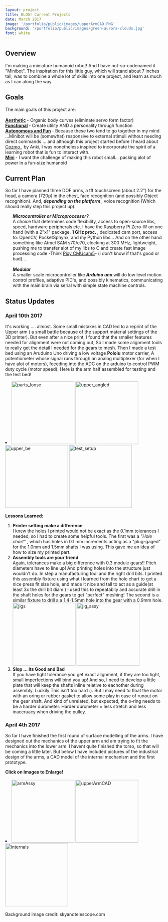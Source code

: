 ```yaml
---
layout: project
title: BLOG! Current Projects
date: March 2017
image: '/portfolio/public/images/upperArmCAD.PNG'
background: '/portfolio/public/images/green-aurora-clouds.jpg'
font: white
---
```

## Overview

I'm making a miniature humanoid robot! And I have not-so-codenamed it "Minibot".
The inspiration for this little guy, which will stand about 7 inches tall,  was to combine a whole lot of skills into one project, and learn as much as I can along the way.

## Goals

<style>
	ul { list-style-type:none;}
</style>
The main goals of this project are: <br><br>
<b><u> Aesthetic</u> </b>- Organic body curves (eliminate servo form factor) <br>
<b><u> Functional</u> </b>- Create utility AND a personality through function <br>
<b><u> Autonomous and Fun</u> </b> - Because these two tend to go together in my mind ...Minibot will be (somewhat) responsive to external stimuli without needing direct commands ... and although this project started before I heard about <a href="https://anki.com/en-us/cozmo" target="_blank">Cozmo </a>, by Anki, I was nonetheless inspired to incorporate the spirit of a learning robot that is fun to interact with.<br>
<b><u> Mini</u> </b> - I want the challenge of making this robot small... packing alot of power in a fun-size humanoid

## Current Plan
So far I have planned three DOF arms, a tft touchscreen (about 2.2") for the head, a camera (720p) in the chest, face recognition (and possibly Object recognition). And, <b><i>  depending on the platform</i> </b>, voice recognition (Which should really step this project up). 

<ul>
	<li>
<b><i> Microcontroller or Microprocessor? </i> </b> <br>
A choice that determines code flexibility, access to open-source libs, speed, hardware peripherals etc. I have the Raspberry Pi Zero-W  on one hand (with a 2"x1" package, <b>1 GHz proc. </b>, dedicated cam port, access to: OpenCV, PocketSphynx, and my Python libs... And on the other hand something like Atmel SAM s70/e70, clocking at 300 MHz, lightweight, pushing me to transfer alot of my libs to C and create fast image processing code -Think <a href="http://www.cmucam.org/" target="_blank">Pixy CMUcam5</a>- (i don't know if that's good or bad)... <br> </li>
<li>
	<br>
<b><i> Modular </i> </b> <br>
A smaller scale microcontroller like <b> <i> Arduino uno  </i> </b>will do low level motion control profiles, adaptive PID's, and possibly kinematics, communicating with the main brain via serial with simple state machine controls. </li>
</ul>

## Status Updates

### April 10th 2017
It's working .... almost. Some small mistakes in CAD led to a reprint of the Upper arm ( a small battle because of the support material settings of the 3D printer). But even after a nice print, I found that the smaller features needed for alignment were not coming out, So I made some alignment tools to really get the detail I needed for the gears to mesh. Then I made a test bed using an Aruduino Uno driving a low voltage <b> Pololu</b> motor carrier, A potentiometer whose signal runs through an analog multiplexer (for when I have alot of motors), feeeding into the ADC on the arduino to control PWM duty cycle (motor speed). Here is the arm half assembled for testing and the test bed!
<li>
		<img src="/portfolio/public/images/parts_loose.JPG" width="200" heigth="200" alt="parts_loose" usemap="#parts_loose"/>
		<map name= 	"parts_loose">
		<area shape="rect" coords="0,0,200,200" alt="parts_loose" href= "/portfolio/public/images/parts_loose.JPG" target = "_blank">
		</map>
		<img src="/portfolio/public/images/upper_angled.JPG" width="200" heigth="200" alt="upper_angled" usemap="#upper_angled"/>
		<map name= 	"upper_angled">
		<area shape="rect" coords="0,0,200,200" alt="upper_angled" href= "/portfolio/public/images/upper_angled.JPG" target = "_blank">
		</map>
		<img src="/portfolio/public/images/upper_be.JPG" width="200" heigth="200" alt="upper_be" usemap="#upper_be"/>
		<map name= 	"upper_be">
		<area shape="rect" coords="0,0,200,200" alt="upper_be" href= "/portfolio/public/images/upper_be.JPG" target = "_blank">
		</map>
		<img src="/portfolio/public/images/test_setup.JPG" width="200" heigth="200" alt="test_setup" usemap="#test_setup"/>
		<map name= 	"test_setup">
		<area shape="rect" coords="0,0,200,200" alt="test_setup" href= "/portfolio/public/images/test_setup.JPG" target = "_blank">
		</map>

</li>


<b>Lessons Learned: </b>
<ol>
	<li> <b> Printer setting make a difference</b></li>
		I knew the holes I printed would not be exact as the 0.1mm tolerances I needed, so I had to create some helpful tools. The first was a <i> "Hole chart" </i>, which has holes in 0.1 mm increments acting as a "plug-gaged" for the 1.0mm and 1.5mm shafts I was using. This gave me an idea of how to size my printed part. 
	<li> <b> Assembly tools are your friend </b></li>
		Again, tolerances make a big difference with 0.3 module gears!! Pitch diameters have to line up! And printing holes into the structure just wouldn't do. In step a manufacturing tool and the right drill bits. I printed this assembly fixture using what i learned from the hole chart to get a nice press fit size hole, and made it nice and tall to act as a guide(at least 3x the drill bit diam.) I used this to repeatablly and accurate drill in the shaft holes for the gears to get "perfect" meshing! The second is a similar fixture to drill a a 1.4-1.5mm hole into the gear with a 0.9mm hole.<br>
		<img src="/portfolio/public/images/jigs.JPG" width="200" heigth="200" alt="jigs" usemap="#jigs"/>
		<map name= 	"jigs">
		<area shape="rect" coords="0,0,200,200" alt="jigs" href= "/portfolio/public/images/jigs.JPG" target = "_blank">
		</map>
		<img src="/portfolio/public/images/jig_assy.JPG" width="200" heigth="200" alt="jig_assy" usemap="#jig_assy"/>
		<map name= 	"jig_assy">
		<area shape="rect" coords="0,0,200,200" alt="jig_assy" href= "/portfolio/public/images/jig_assy.JPG" target = "_blank">
		</map>
	<li> <b>Slop ... its Good and Bad </b></li>
		If you have tight tolerance you get exact alignment, if they are too tight, small imperfections will bind you up! And so, I need to develop a little plate that will keep the shafts inline relative to eachother during assembly. Luckily This isn't too hard :). But I may need to float the motor with an oring or rubber gasket to allow some play in case of runout on the gear shaft. And kind of unrelated, but expected, the o-ring needs to be a harder durometer. Harder durometer = less stretch and less inaccruacy when driving the pulley. 
</ol>


### April 4th 2017
So far I have finished the first round of surface modelling of the arms.
I have designed out the mechanics of the upper arm and am trying to fit the mechanics into the lower arm. I havent quite finished the torso, so that will be coming a little later. But below I have included pictures of the industrial design of the arms, a CAD model of the internal mechanism and the first prototype. <br>
<!-- https://www.w3schools.com/tags/tryit.asp?filename=tryhtml_areamap --> <b> Click on Images to Enlarge! </b> <br><br>
<li>
<img src="/portfolio/public/images/armAssyPrint.JPG" width="200" heigth="200" alt="armAssy" usemap="#armAssyPrint"/>
<map name= 	"armAssyPrint">
<area shape="rect" coords="0,0,200,200" alt="armAssy" href= "/portfolio/public/images/armAssyPrint.JPG" target = "_blank">
</map>


<img src="/portfolio/public/images/upperArmCAD.PNG" width="200"  alt="upperArmCAD" usemap="#upperArmCAD" />
<map name= 	"upperArmCAD">
<area shape="rect" coords="0,0,200,200" alt="armAssy" href="/portfolio/public/images/upperArmCAD.PNG" target = "_blank">
</map>

<img src="/portfolio/public/images/internals.JPG" width="200" alt="internals" usemap="#internals" />

<map name= 	"internals">
<area shape="rect" coords="0,0,200,200" alt="armAssy" href="/portfolio/public/images/internals.JPG" target = "_blank">
</map>
</li>

Background image credit: skyandtelescope.com

